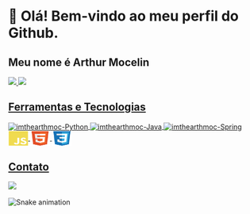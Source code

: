 # 👋 Olá! Bem-vindo ao meu perfil do Github.
## Meu nome é Arthur Mocelin

<div>
  <a href="https://github.com/imthearthmoc">
    <img height="180em" src="https://github-readme-stats.vercel.app/api/top-langs/?username=imthearthmoc&layout=compact&langs_count=7&theme=dark"/>
    <img height="180em" src="https://github-readme-stats.vercel.app/api?username=imthearthmoc&show_icons=true&theme=dark&include_all_commits=true&count_private=true"/>
</div>
  
## Ferramentas e Tecnologias
<div>
  <img align="center" alt="imthearthmoc-Python" height="30" width="40"src="https://cdn.jsdelivr.net/gh/devicons/devicon/icons/python/python-original.svg"/>
  <img align="center" alt="imthearthmoc-Java" height="30" width="40" src="https://cdn.jsdelivr.net/gh/devicons/devicon/icons/java/java-original.svg"/>
  <img align="center" alt="imthearthmoc-Spring" height="30" width="40"src="https://cdn.jsdelivr.net/gh/devicons/devicon/icons/spring/spring-original.svg"/>
  <img align="center" alt="imthearthmoc-Js" height="30" width="40" src="https://raw.githubusercontent.com/devicons/devicon/master/icons/javascript/javascript-plain.svg">
  <img align="center" alt="imthearthmoc-HTML" height="30" width="40" src="https://raw.githubusercontent.com/devicons/devicon/master/icons/html5/html5-original.svg">
  <img align="center" alt="imthearthmoc-CSS" height="30" width="40" src="https://raw.githubusercontent.com/devicons/devicon/master/icons/css3/css3-original.svg">
</div>
  
## Contato
<div>
<a href="https://www.linkedin.com/in/seu-usuário-linkedln-aqui" target="_blank"><img src="https://img.shields.io/badge/-LinkedIn-%230077B5?style=for-the-badge&logo=linkedin&logoColor=white" target="_blank"></a>   
</div>

![Snake animation](https://github.com/imthearthmoc/imthearthmoc/blob/output/github-contribution-grid-snake.svg)

